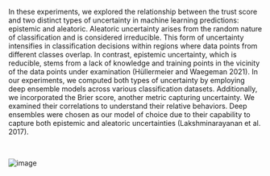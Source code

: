 In these experiments, we explored the relationship between the trust score and two distinct types of uncertainty in machine learning predictions: epistemic and aleatoric. Aleatoric uncertainty arises from the random nature of classification and is considered irreducible. This form of uncertainty intensifies in classification decisions within regions where data points from different classes overlap. In contrast, epistemic uncertainty, which is reducible, stems from a lack of knowledge and training points in the vicinity of the data points under examination (Hüllermeier and Waegeman 2021).
In our experiments, we computed both types of uncertainty by employing deep ensemble models across various classification datasets. Additionally, we incorporated the Brier score, another metric capturing uncertainty. We examined their correlations to understand their relative behaviors. Deep ensembles were chosen as our model of choice due to their capability to capture both epistemic and aleatoric uncertainties (Lakshminarayanan et al. 2017).

 
      
![image](https://github.com/AMIRASRZAD/MLuncertainty/assets/30290184/902ca043-ee93-40a4-bc0e-8c00575d383e)
